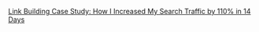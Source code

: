 [Link Building Case Study: How I Increased My Search Traffic by 110% in 14 Days
](https://backlinko.com/skyscraper-technique)